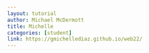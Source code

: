 ```yaml
---
layout: tutorial
author: Michael McDermott
title: Michelle
categories: [student]
link: https://gmichellediaz.github.io/web22/
---
```

